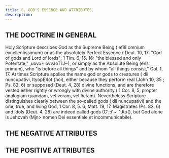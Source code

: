 ```yaml
---
title: 6. GOD'S ESSENCE AND ATTRIBUTES.
description: 
---
```


## THE DOCTRINE IN GENERAL
Holy Scripture describes God as the Supreme Being ( efl8 omnium excellentissimum) or as the absolutely Perfect Essence ( Deut. 10, 17: "God of gods and Lord of lords"; 1 Tim. 6, 15. 16: "the blessed and only Potentate," ,uovo~ bvvaoT1J~), or simply as the Absolute Being (ens primum), who "is before all things" and by whom "all things consist," Col. 1, 17. At times Scripture applies the name god or gods to creatures ( dii nuncupativi, ltyopE)Iot {hoi), either because they perform real (John 10, 35 ; Ps. 82, 6) or supposed (Deut. 4, 28) divine functions, and are therefore vested either rightly or wrongly with divine authority ( 1 Cor. 8, 5, propter analogiam quandam, vel veram, vel fictam). Nevertheless Scripture distinguishes clearly between the so-called gods ( dii nuncupativi) and the one, true, and living God, 1 Cor. 8, 5. 6; Matt. 19, 17. Magistrates (Ps. 82, 6) and idols (Deut. 4, 28) are indeed called gods (C';:i'~· 1Jto{), but God alone is Jehovah (Mjn> nomen Dei essentiale et incommunicabile).


## THE NEGATIVE ATTRIBUTES


## THE POSITIVE ATTRIBUTES

